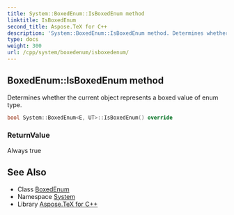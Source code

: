 ```yaml
---
title: System::BoxedEnum::IsBoxedEnum method
linktitle: IsBoxedEnum
second_title: Aspose.TeX for C++
description: 'System::BoxedEnum::IsBoxedEnum method. Determines whether the current object represents a boxed value of enum type in C++.'
type: docs
weight: 300
url: /cpp/system/boxedenum/isboxedenum/
---
```

## BoxedEnum::IsBoxedEnum method


Determines whether the current object represents a boxed value of enum type.

```cpp
bool System::BoxedEnum<E, UT>::IsBoxedEnum() override
```


### ReturnValue

Always true

## See Also

* Class [BoxedEnum](../)
* Namespace [System](../../)
* Library [Aspose.TeX for C++](../../../)
